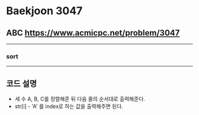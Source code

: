 Baekjoon 3047
=============
ABC  <https://www.acmicpc.net/problem/3047>
---------------
- - -
### sort
- - -
## 코드 설명
- 세 수 A, B, C를 정렬해준 뒤 다음 줄의 순서대로 출력해준다.
- str[i] - 'A' 를 index로 하는 값을 출력해주면 된다.
